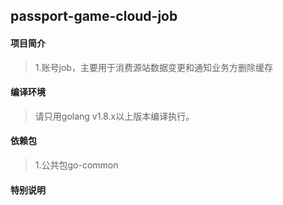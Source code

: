## passport-game-cloud-job

#### 项目简介
> 1.账号job，主要用于消费源站数据变更和通知业务方删除缓存

#### 编译环境
> 请只用golang v1.8.x以上版本编译执行。

#### 依赖包
> 1.公共包go-common

#### 特别说明
